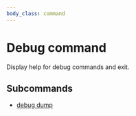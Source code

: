 ```yaml
---
body_class: command
---
```


# Debug command

<section>

Display help for debug commands and exit.

</section>

<section>

## Subcommands

- [debug dump]({{site_prefix}}/commands/debug-dump.html)
</section>
